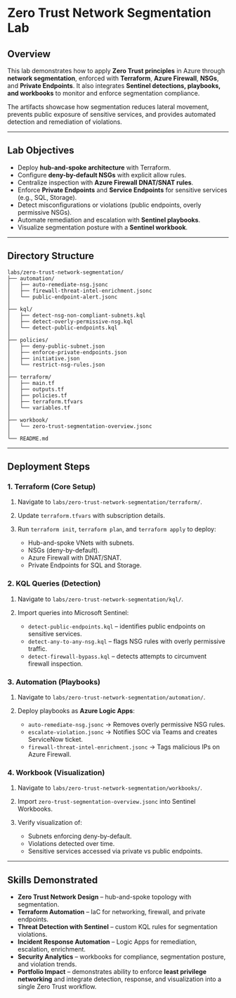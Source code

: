 # Zero Trust Network Segmentation Lab

## Overview

This lab demonstrates how to apply **Zero Trust principles** in Azure through **network segmentation**, enforced with **Terraform**, **Azure Firewall**, **NSGs**, and **Private Endpoints**. It also integrates **Sentinel detections, playbooks, and workbooks** to monitor and enforce segmentation compliance.

The artifacts showcase how segmentation reduces lateral movement, prevents public exposure of sensitive services, and provides automated detection and remediation of violations.

---

## Lab Objectives

* Deploy **hub-and-spoke architecture** with Terraform.
* Configure **deny-by-default NSGs** with explicit allow rules.
* Centralize inspection with **Azure Firewall DNAT/SNAT rules**.
* Enforce **Private Endpoints** and **Service Endpoints** for sensitive services (e.g., SQL, Storage).
* Detect misconfigurations or violations (public endpoints, overly permissive NSGs).
* Automate remediation and escalation with **Sentinel playbooks**.
* Visualize segmentation posture with a **Sentinel workbook**.

---

## Directory Structure

```plaintext
labs/zero-trust-network-segmentation/
├── automation/
│   ├── auto-remediate-nsg.jsonc
│   ├── firewall-threat-intel-enrichment.jsonc
│   └── public-endpoint-alert.jsonc
│
├── kql/
│   ├── detect-nsg-non-compliant-subnets.kql
│   ├── detect-overly-permissive-nsg.kql
│   └── detect-public-endpoints.kql
│
├── policies/
│   ├── deny-public-subnet.json
│   ├── enforce-private-endpoints.json
│   ├── initiative.json
│   └── restrict-nsg-rules.json
│
├── terraform/
│   ├── main.tf
│   ├── outputs.tf
│   ├── policies.tf
│   ├── terraform.tfvars
│   └── variables.tf
│
├── workbook/
│   └── zero-trust-segmentation-overview.jsonc
│
└── README.md
```

---

## Deployment Steps

### 1. Terraform (Core Setup)

1. Navigate to `labs/zero-trust-network-segmentation/terraform/`.
2. Update `terraform.tfvars` with subscription details.
3. Run `terraform init`, `terraform plan`, and `terraform apply` to deploy:

   * Hub-and-spoke VNets with subnets.
   * NSGs (deny-by-default).
   * Azure Firewall with DNAT/SNAT.
   * Private Endpoints for SQL and Storage.

### 2. KQL Queries (Detection)

1. Navigate to `labs/zero-trust-network-segmentation/kql/`.
2. Import queries into Microsoft Sentinel:

   * `detect-public-endpoints.kql` – identifies public endpoints on sensitive services.
   * `detect-any-to-any-nsg.kql` – flags NSG rules with overly permissive traffic.
   * `detect-firewall-bypass.kql` – detects attempts to circumvent firewall inspection.

### 3. Automation (Playbooks)

1. Navigate to `labs/zero-trust-network-segmentation/automation/`.
2. Deploy playbooks as **Azure Logic Apps**:

   * `auto-remediate-nsg.jsonc` → Removes overly permissive NSG rules.
   * `escalate-violation.jsonc` → Notifies SOC via Teams and creates ServiceNow ticket.
   * `firewall-threat-intel-enrichment.jsonc` → Tags malicious IPs on Azure Firewall.

### 4. Workbook (Visualization)

1. Navigate to `labs/zero-trust-network-segmentation/workbooks/`.
2. Import `zero-trust-segmentation-overview.jsonc` into Sentinel Workbooks.
3. Verify visualization of:

   * Subnets enforcing deny-by-default.
   * Violations detected over time.
   * Sensitive services accessed via private vs public endpoints.

---

## Skills Demonstrated

* **Zero Trust Network Design** – hub-and-spoke topology with segmentation.
* **Terraform Automation** – IaC for networking, firewall, and private endpoints.
* **Threat Detection with Sentinel** – custom KQL rules for segmentation violations.
* **Incident Response Automation** – Logic Apps for remediation, escalation, enrichment.
* **Security Analytics** – workbooks for compliance, segmentation posture, and violation trends.
* **Portfolio Impact** – demonstrates ability to enforce **least privilege networking** and integrate detection, response, and visualization into a single Zero Trust workflow.

